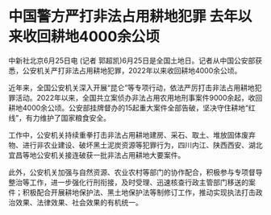 

# 中国警方严打非法占用耕地犯罪 去年以来收回耕地4000余公顷

中新社北京6月25日电 (记者 郭超凯)6月25日是全国土地日。记者从中国公安部获悉，公安机关严打非法占用耕地犯罪，2022年以来收回耕地4000余公顷。

近年来，全国公安机关深入开展“昆仑”等专项行动，依法严厉打击非法占用耕地犯罪活动。2022年以来，全国共立案侦办非法占用农用地刑事案件9000余起，收回耕地4000余公顷。公安部挂牌督办的15起重大案件全部告破，坚决守住耕地“红线”，有力维护了国家粮食安全。

工作中，公安机关持续重拳打击非法占用耕地建房、采石、取土、堆放固体废弃物、进行非农业建设、破坏黑土泥炭资源等犯罪行为，四川内江、陕西西安、湖北宜昌等地公安机关接连破获一批非法占用耕地大要案件。

此外，公安机关加强与自然资源、农业农村等部门的协作配合，积极参与专项督导整治等工作，进一步强化行刑衔接，及时受理、迅速核查行政主管部门移送的案件；积极配合开展耕地保护法、黑土地保护法等制修订工作，推动实现执法打击政治效果、法律效果、社会效果的有机统一。

